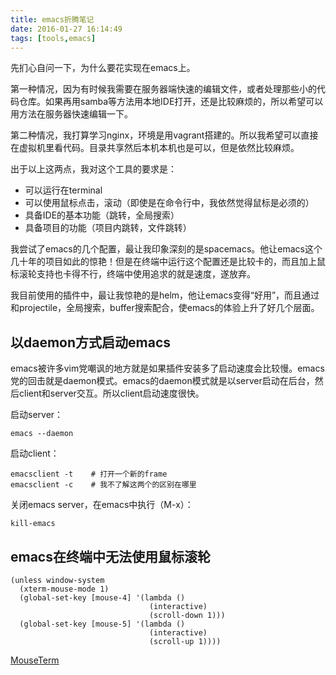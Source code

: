 ```yaml
---
title: emacs折腾笔记
date: 2016-01-27 16:14:49
tags: [tools,emacs]
---
```


先扪心自问一下，为什么要花实现在emacs上。

第一种情况，因为有时候我需要在服务器端快速的编辑文件，或者处理那些小的代码仓库。如果再用samba等方法用本地IDE打开，还是比较麻烦的，所以希望可以用方法在服务器快速编辑一下。

第二种情况，我打算学习nginx，环境是用vagrant搭建的。所以我希望可以直接在虚拟机里看代码。目录共享然后本机本机也是可以，但是依然比较麻烦。

出于以上这两点，我对这个工具的要求是：
- 可以运行在terminal
- 可以使用鼠标点击，滚动（即使是在命令行中，我依然觉得鼠标是必须的）
- 具备IDE的基本功能（跳转，全局搜索）
- 具备项目的功能（项目内跳转，文件跳转）

我尝试了emacs的几个配置，最让我印象深刻的是spacemacs。他让emacs这个几十年的项目如此的惊艳！但是在终端中运行这个配置还是比较卡的，而且加上鼠标滚轮支持也卡得不行，终端中使用追求的就是速度，遂放弃。

我目前使用的插件中，最让我惊艳的是helm，他让emacs变得“好用”，而且通过和projectile，全局搜索，buffer搜索配合，使emacs的体验上升了好几个层面。

## 以daemon方式启动emacs
emacs被许多vim党嘲讽的地方就是如果插件安装多了启动速度会比较慢。emacs党的回击就是daemon模式。emacs的daemon模式就是以server启动在后台，然后client和server交互。所以client启动速度很快。

启动server：

    emacs --daemon

启动client：

    emacsclient -t    # 打开一个新的frame
    emacsclient -c    # 我不了解这两个的区别在哪里

关闭emacs server，在emacs中执行（M-x）：

    kill-emacs


## emacs在终端中无法使用鼠标滚轮

```
(unless window-system
  (xterm-mouse-mode 1)
  (global-set-key [mouse-4] '(lambda ()
                               (interactive)
                               (scroll-down 1)))
  (global-set-key [mouse-5] '(lambda ()
                               (interactive)
                               (scroll-up 1))))
```

[MouseTerm](https://bitheap.org/mouseterm/)
